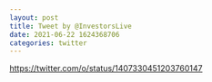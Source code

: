 ```yaml
--- 
layout: post 
title: Tweet by @InvestorsLive 
date: 2021-06-22 1624368706 
categories: twitter 
--- 
```

https://twitter.com/o/status/1407330451203760147